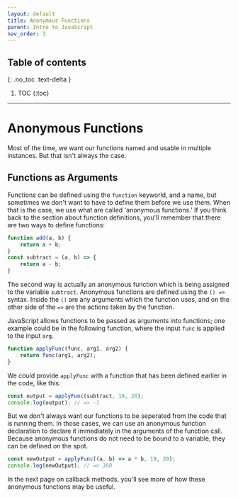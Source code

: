 ```yaml
---
layout: default
title: Anonymous Functions
parent: Intro to JavaScript
nav_order: 3
---
```

## Table of contents
{: .no_toc .text-delta }

1. TOC
{:toc}
---
# Anonymous Functions
Most of the time, we want our functions named and usable in multiple instances. But that isn't always the case.

## Functions as Arguments

Functions can be defined using the `function` keyworld, and a name, but sometimes we don't want to have to define them before we use them. When that is the case, we use what are called 'anonymous functions.' If you think back to the section about function definitions, you'll remember that there are two ways to define functions:

```js
function add(a, b) {
    return a + b;
}
const subtract = (a, b) => {
    return a - b;
}
```

The second way is actually an anonymous function which is being assigned to the variable `subtract`. Anonymous functions are defined using the `() =>` syntax. Inside the `()` are any arguments which the function uses, and on the other side of the `=>` are the actions taken by the function. 

JavaScript allows functions to be passed as arguments into functions; one example could be in the following function, where the input `func` is applied to the input `arg`.

```js
function applyFunc(func, arg1, arg2) {
    return func(arg1, arg2);
}
```

We could provide `applyFunc` with a function that has been defined earlier in the code, like this:

```js
const output = applyFunc(subtract, 19, 20);
console.log(output); // => -1
```

But we don't always want our functions to be seperated from the code that is running them. In those cases, we can use an anonymous function declaration to declare it immediately in the arguments of the function call. Because anonymous functions do not need to be bound to a variable, they can be defined on the spot.

```js
const newOutput = applyFunc((a, b) => a * b, 19, 20);
console.log(newOutput); // => 380 
```

In the next page on callback methods, you'll see more of how these anonymous functions may be useful.
